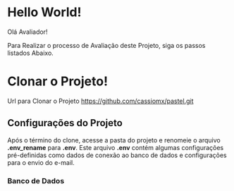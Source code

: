 # Hello World!
Olá Avaliador!

Para Realizar o processo de Avaliação deste Projeto, siga os passos listados Abaixo.

# Clonar o Projeto!
Url para Clonar o Projeto https://github.com/cassiomx/pastel.git

## Configurações do Projeto ##
Após o término do clone, acesse a pasta do projeto e renomeie o arquivo **.env_rename** para **.env**.
Este arquivo **.env** contém algumas configurações pré-definidas como dados de conexão ao banco de dados e configurações para o envio do e-mail.

### Banco de Dados ###




